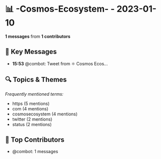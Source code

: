 # 📊 -Cosmos-Ecosystem- - 2023-01-10
**1 messages** from **1 contributors**

## 💬 Key Messages
- **15:53** @combot: [‌‌‌‌‎⁠](https://twitter.com/CosmosEcosystem/status/1612840031303118849)Tweet from ⚛️ Cosmos Ecos...

## 🔍 Topics & Themes
*Frequently mentioned terms:*
- https (5 mentions)
- com (4 mentions)
- cosmosecosystem (4 mentions)
- twitter (2 mentions)
- status (2 mentions)

## 👥 Top Contributors
- @combot: 1 messages